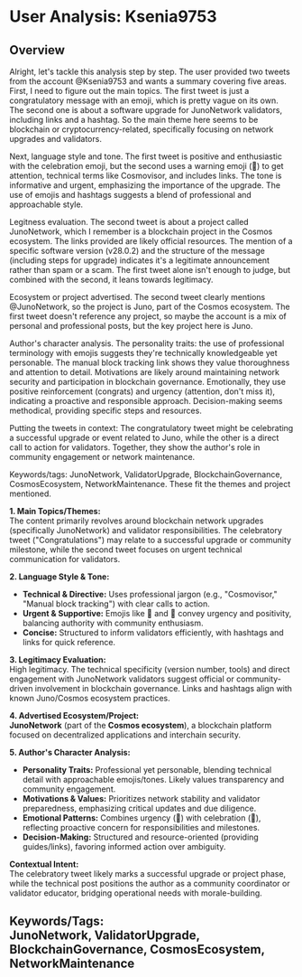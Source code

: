# User Analysis: Ksenia9753

## Overview

<think>
Alright, let's tackle this analysis step by step. The user provided two tweets from the account @Ksenia9753 and wants a summary covering five areas. First, I need to figure out the main topics. The first tweet is just a congratulatory message with an emoji, which is pretty vague on its own. The second one is about a software upgrade for JunoNetwork validators, including links and a hashtag. So the main theme here seems to be blockchain or cryptocurrency-related, specifically focusing on network upgrades and validators.

Next, language style and tone. The first tweet is positive and enthusiastic with the celebration emoji, but the second uses a warning emoji (🚨) to get attention, technical terms like Cosmovisor, and includes links. The tone is informative and urgent, emphasizing the importance of the upgrade. The use of emojis and hashtags suggests a blend of professional and approachable style.

Legitness evaluation. The second tweet is about a project called JunoNetwork, which I remember is a blockchain project in the Cosmos ecosystem. The links provided are likely official resources. The mention of a specific software version (v28.0.2) and the structure of the message (including steps for upgrade) indicates it's a legitimate announcement rather than spam or a scam. The first tweet alone isn't enough to judge, but combined with the second, it leans towards legitimacy.

Ecosystem or project advertised. The second tweet clearly mentions @JunoNetwork, so the project is Juno, part of the Cosmos ecosystem. The first tweet doesn't reference any project, so maybe the account is a mix of personal and professional posts, but the key project here is Juno.

Author's character analysis. The personality traits: the use of professional terminology with emojis suggests they're technically knowledgeable yet personable. The manual block tracking link shows they value thoroughness and attention to detail. Motivations are likely around maintaining network security and participation in blockchain governance. Emotionally, they use positive reinforcement (congrats) and urgency (attention, don't miss it), indicating a proactive and responsible approach. Decision-making seems methodical, providing specific steps and resources.

Putting the tweets in context: The congratulatory tweet might be celebrating a successful upgrade or event related to Juno, while the other is a direct call to action for validators. Together, they show the author's role in community engagement or network maintenance.

Keywords/tags: JunoNetwork, ValidatorUpgrade, BlockchainGovernance, CosmosEcosystem, NetworkMaintenance. These fit the themes and project mentioned.
</think>

**1. Main Topics/Themes:**  
The content primarily revolves around blockchain network upgrades (specifically JunoNetwork) and validator responsibilities. The celebratory tweet ("Congratulations") may relate to a successful upgrade or community milestone, while the second tweet focuses on urgent technical communication for validators.  

**2. Language Style & Tone:**  
- **Technical & Directive:** Uses professional jargon (e.g., "Cosmovisor," "Manual block tracking") with clear calls to action.  
- **Urgent & Supportive:** Emojis like 🚨 and 🎉 convey urgency and positivity, balancing authority with community enthusiasm.  
- **Concise:** Structured to inform validators efficiently, with hashtags and links for quick reference.  

**3. Legitimacy Evaluation:**  
High legitimacy. The technical specificity (version number, tools) and direct engagement with JunoNetwork validators suggest official or community-driven involvement in blockchain governance. Links and hashtags align with known Juno/Cosmos ecosystem practices.  

**4. Advertised Ecosystem/Project:**  
**JunoNetwork** (part of the **Cosmos ecosystem**), a blockchain platform focused on decentralized applications and interchain security.  

**5. Author's Character Analysis:**  
- **Personality Traits:** Professional yet personable, blending technical detail with approachable emojis/tones. Likely values transparency and community engagement.  
- **Motivations & Values:** Prioritizes network stability and validator preparedness, emphasizing critical updates and due diligence.  
- **Emotional Patterns:** Combines urgency (🚨) with celebration (🎉), reflecting proactive concern for responsibilities and milestones.  
- **Decision-Making:** Structured and resource-oriented (providing guides/links), favoring informed action over ambiguity.  

**Contextual Intent:**  
The celebratory tweet likely marks a successful upgrade or project phase, while the technical post positions the author as a community coordinator or validator educator, bridging operational needs with morale-building.  

**Keywords/Tags:**  
JunoNetwork, ValidatorUpgrade, BlockchainGovernance, CosmosEcosystem, NetworkMaintenance
---

